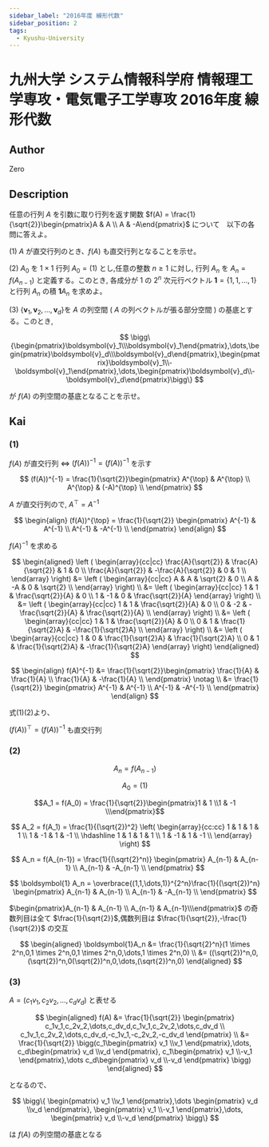 ```yaml
---
sidebar_label: "2016年度 線形代数"
sidebar_position: 2
tags:
  - Kyushu-University
---
```

# 九州大学 システム情報科学府 情報理工学専攻・電気電子工学専攻 2016年度 線形代数

## **Author**
Zero

## **Description**
任意の行列 $A$ を引数に取り行列を返す関数 $f(A) = \frac{1}{\sqrt{2}}\begin{pmatrix}A & A \\ A & -A\end{pmatrix}$ について　以下の各問に答えよ。

(1) $A$ が直交行列のとき、$f(A)$ も直交行列となることを示せ。

(2) $A_0$ を $1 \times 1$ 行列 $A_0 = (1)$ とし,任意の整数 $n \ge 1$ に対し, 行列 $A_n$ を $A_n = f(A_{n-1})$ と定義する。このとき, 各成分が $1$ の $2^n$ 次元行ベクトル $\boldsymbol{1} = \{1,1,\dots,1\}$ と行列 $A_n$ の積 $\boldsymbol{1}A_n$ を求めよ。

(3) $\{\boldsymbol{v}_1,\boldsymbol{v}_2,\dots,\boldsymbol{v}_d\}$を $A$ の列空間 ( $A$ の列ベクトルが張る部分空間 ) の基底とする。このとき,

$$
\bigg\{\begin{pmatrix}\boldsymbol{v}_1\\\boldsymbol{v}_1\end{pmatrix},\dots,\begin{pmatrix}\boldsymbol{v}_d\\\boldsymbol{v}_d\end{pmatrix},\begin{pmatrix}\boldsymbol{v}_1\\-\boldsymbol{v}_1\end{pmatrix},\dots,\begin{pmatrix}\boldsymbol{v}_d\\-\boldsymbol{v}_d\end{pmatrix}\bigg\}
$$

が $f(A)$ の列空間の基底となることを示せ。

## **Kai** 
### (1)
$f(A)$ が直交行列 $\Leftrightarrow$ $(f(A))^{-1} = (f(A))^{-1}$ を示す

$$
(f(A))^{-1} = \frac{1}{\sqrt{2}}\begin{pmatrix}
A^{\top} & A^{\top} \\
A^{\top} & (-A)^{\top} \\
\end{pmatrix}
$$

$A$ が直交行列ので, $A^{\top} = A^{-1}$

$$
\begin{align}
(f(A))^{\top} = \frac{1}{\sqrt{2}}
\begin{pmatrix}
A^{-1} & A^{-1} \\
A^{-1} & -A^{-1} \\
\end{pmatrix}
\end{align}
$$

$f(A)^{-1}$ を求める

$$
\begin{aligned}
\left (
\begin{array}{cc|cc}
\frac{A}{\sqrt{2}} & \frac{A}{\sqrt{2}} & 1 & 0 \\
\frac{A}{\sqrt{2}} & -\frac{A}{\sqrt{2}} & 0 & 1 \\
\end{array}
\right) &= 
\left (
\begin{array}{cc|cc}
A & A & \sqrt{2} & 0 \\
A & -A & 0 & \sqrt{2} \\
\end{array}
\right) \\ &=
\left (
\begin{array}{cc|cc}
1 & 1 & \frac{\sqrt{2}}{A} & 0 \\
1 & -1 & 0 & \frac{\sqrt{2}}{A}
\end{array}
\right) \\ &=
\left (
\begin{array}{cc|cc}
1 & 1 & \frac{\sqrt{2}}{A} & 0 \\
0 & -2 & -\frac{\sqrt{2}}{A} & \frac{\sqrt{2}}{A} \\
\end{array}
\right) \\ &=
\left (
\begin{array}{cc|cc}
1 & 1 & \frac{\sqrt{2}}{A} & 0 \\
0 & 1 & \frac{1}{\sqrt{2}A} & -\frac{1}{\sqrt{2}A} \\
\end{array}
\right) \\ &=
\left (
\begin{array}{cc|cc}
1 & 0 & \frac{1}{\sqrt{2}A} & \frac{1}{\sqrt{2}A} \\
0 & 1 & \frac{1}{\sqrt{2}A} & -\frac{1}{\sqrt{2}A}
\end{array}
\right) 
\end{aligned}
$$

$$
\begin{align}
f(A)^{-1} &= \frac{1}{\sqrt{2}}\begin{pmatrix}
\frac{1}{A} & \frac{1}{A} \\
\frac{1}{A} & -\frac{1}{A} \\
\end{pmatrix} \notag \\
&= \frac{1}{\sqrt{2}}
\begin{pmatrix}
A^{-1} & A^{-1} \\
A^{-1} & -A^{-1} \\
\end{pmatrix}
\end{align}
$$

式(1)(2)より、

$(f(A))^{\top} = (f(A))^{-1}$ も直交行列

### (2)
$$A_n = f(A_{n-1})$$

$$A_0 = (1)$$

$$A_1 = f(A_0) = \frac{1}{\sqrt{2}}\begin{pmatrix}1 & 1 \\1 & -1 \\\end{pmatrix}$$

$$
A_2 = f(A_1) = \frac{1}{(\sqrt{2})^2}
\left(
\begin{array}{cc:cc}
1 & 1 & 1 & 1 \\
1 & -1 & 1 & -1 \\
\hdashline 
1 & 1 & 1 & 1 \\
1 & -1 & 1 & -1 \\
\end{array}
\right)
$$

$$
A_n = f(A_{n-1}) = \frac{1}{(\sqrt{2}^n)}
\begin{pmatrix}
A_{n-1} & A_{n-1} \\
A_{n-1} & -A_{n-1} \\
\end{pmatrix}
$$

$$
\boldsymbol{1} A_n = \overbrace{(1,1,\dots,1)}^{2^n}\frac{1}{(\sqrt{2})^n}
\begin{pmatrix}
A_{n-1} & A_{n-1} \\
A_{n-1} & -A_{n-1} \\
\end{pmatrix}
$$

$\begin{pmatrix}A_{n-1} & A_{n-1} \\ A_{n-1} & A_{n-1}\\\end{pmatrix}$ の奇数列目は全て $\frac{1}{\sqrt{2}}$,偶数列目は $\frac{1}{\sqrt{2}},-\frac{1}{\sqrt{2}}$ の交互

$$
\begin{aligned}
\boldsymbol{1}A_n &= \frac{1}{\sqrt{2}^n}(1 \times 2^n,0,1 \times 2^n,0,1 \times 2^n,0,\dots,1 \times 2^n,0) \\
&= ((\sqrt{2})^n,0,(\sqrt{2})^n,0(\sqrt{2})^n,0,\dots,(\sqrt{2})^n,0)
\end{aligned}
$$

### (3)
$A = (c_1v_1,c_2v_2,\dots,c_dv_d)$ と表せる

$$
\begin{aligned}
f(A) &= \frac{1}{\sqrt{2}}
\begin{pmatrix}
c_1v_1,c_2v_2,\dots,c_dv_d,c_1v_1,c_2v_2,\dots,c_dv_d \\
c_1v_1,c_2v_2,\dots,c_dv_d,-c_1v_1,-c_2v_2,-c_dv_d
\end{pmatrix} \\
&= \frac{1}{\sqrt{2}}
\bigg(c_1\begin{pmatrix}
v_1 \\v_1
\end{pmatrix},\dots,
c_d\begin{pmatrix}
v_d \\v_d
\end{pmatrix},
c_1\begin{pmatrix}
v_1 \\-v_1
\end{pmatrix},\dots
c_d\begin{pmatrix}
v_d \\-v_d
\end{pmatrix}
\bigg)
\end{aligned}
$$

となるので、

$$
\bigg\{
\begin{pmatrix}
v_1 \\v_1
\end{pmatrix},\dots
\begin{pmatrix}
v_d \\v_d
\end{pmatrix},
\begin{pmatrix}
v_1 \\-v_1
\end{pmatrix},\dots,
\begin{pmatrix}
v_d \\-v_d
\end{pmatrix}
\bigg\}
$$

は $f(A)$ の列空間の基底となる